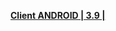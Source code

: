 **[Client ANDROID | 3.9 |  ](https://bh3rd-app.oss-cn-shanghai.aliyuncs.com/public/Android/20200423-212246-gf_android_ota-versions-v3_9_1-Starlit_Sanctum.apk)**
